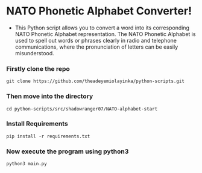 # NATO Phonetic Alphabet Converter!

- This Python script allows you to convert a word into its corresponding NATO Phonetic Alphabet representation. The NATO Phonetic Alphabet is used to spell out words or phrases clearly in radio and telephone communications, where the pronunciation of letters can be easily misunderstood.

### Firstly clone the repo
```
git clone https://github.com/theadeyemiolayinka/python-scripts.git
```

### Then move into the directory
```
cd python-scripts/src/shadowranger07/NATO-alphabet-start
```

### Install Requirements
```
pip install -r requirements.txt
```

### Now execute the program using python3
```
python3 main.py
```
